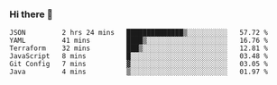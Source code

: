 ### Hi there 👋


<!--START_SECTION:waka-->

```text
JSON         2 hrs 24 mins   ██████████████▒░░░░░░░░░░   57.72 %
YAML         41 mins         ████▒░░░░░░░░░░░░░░░░░░░░   16.76 %
Terraform    32 mins         ███▒░░░░░░░░░░░░░░░░░░░░░   12.81 %
JavaScript   8 mins          █░░░░░░░░░░░░░░░░░░░░░░░░   03.48 %
Git Config   7 mins          ▓░░░░░░░░░░░░░░░░░░░░░░░░   03.05 %
Java         4 mins          ▒░░░░░░░░░░░░░░░░░░░░░░░░   01.97 %
```

<!--END_SECTION:waka-->

<!--
**ssrahul96/ssrahul96** is a ✨ _special_ ✨ repository because its `README.md` (this file) appears on your GitHub profile.

Here are some ideas to get you started:

- 🔭 I’m currently working on ...
- 🌱 I’m currently learning ...
- 👯 I’m looking to collaborate on ...
- 🤔 I’m looking for help with ...
- 💬 Ask me about ...
- 📫 How to reach me: ...
- 😄 Pronouns: ...
- ⚡ Fun fact: ...
-->
